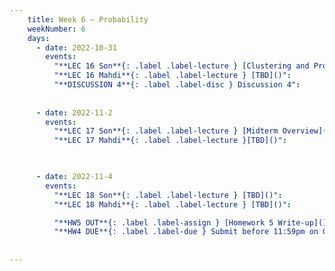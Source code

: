 ```yaml
---
    title: Week 6 – Probability
    weekNumber: 6
    days:
      - date: 2022-10-31
        events:
          "**LEC 16 Son**{: .label .label-lecture } [Clustering and Probability](resources/lecture/lec16_son.pdf)": 
          "**LEC 16 Mahdi**{: .label .label-lecture } [TBD]()": 
          "**DISCUSSION 4**{: .label .label-disc } Discussion 4":
           
          
      - date: 2022-11-2
        events:
          "**LEC 17 Son**{: .label .label-lecture } [Midterm Overview]()":
          "**LEC 17 Mahdi**{: .label .label-lecture }[TBD]()":


      
      - date: 2022-11-4
        events:
          "**LEC 18 Son**{: .label .label-lecture } [TBD]()":
          "**LEC 18 Mahdi**{: .label .label-lecture } [TBD]()":

          "**HW5 OUT**{: .label .label-assign } [Homework 5 Write-up]()":
          "**HW4 DUE**{: .label .label-due } Submit before 11:59pm on Gradescope" :
          
            
---
```

